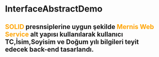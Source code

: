 # InterfaceAbstractDemo
## <font color="orange">SOLID</font> presnsiplerine uygun şekilde <font color="orange">Mernis Web Service</font> alt yapısı kullanılarak kullanıcı TC,İsim,Soyisim ve Doğum yılı bilgileri teyit edecek back-end tasarlandı.
